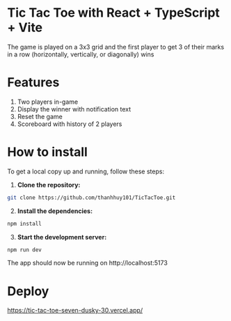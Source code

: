 # Tic Tac Toe with React + TypeScript + Vite

The game is played on a 3x3 grid and the first player to get 3 of their marks in a row (horizontally, vertically, or diagonally) wins

# Features

1. Two players in-game
2. Display the winner with notification text
3. Reset the game
4. Scoreboard with history of 2 players

# How to install

To get a local copy up and running, follow these steps:

1. **Clone the repository:**

```sh
git clone https://github.com/thanhhuy101/TicTacToe.git
```

2. **Install the dependencies:**

```sh
npm install
```

3. **Start the development server:**

```sh
npm run dev
```

The app should now be running on http://localhost:5173

# Deploy

https://tic-tac-toe-seven-dusky-30.vercel.app/
